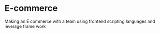 # E-commerce
Making an E commerce with a team using frontend scripting languages and leverage frame work
